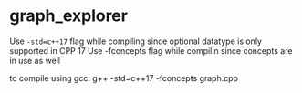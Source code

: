 # graph_explorer
Use `-std=c++17` flag while compiling since optional datatype is only supported in CPP 17
Use -fconcepts flag while compilin since concepts are in use as well

to compile using gcc:
g++ -std=c++17 -fconcepts graph.cpp
